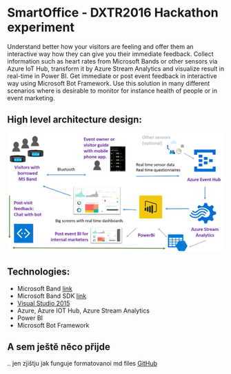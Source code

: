 # SmartOffice - DXTR2016 Hackathon experiment

Understand better how your visitors are feeling and offer them an interactive way how they can give you their immediate feedback.
Collect information such as heart rates from Microsoft Bands or other sensors via Azure IoT Hub, transform it by Azure Stream Analytics and visualize result in real-time in Power BI. Get immediate or post event feedback in interactive way using Microsoft Bot Framework. 
Use this solution in many different scenarios where is desirable to monitor for instance health of people or in event marketing.

## High level architecture design:
 
![alt tag](https://github.com/pospanet/SmartOffice/blob/master/Documentation/Burischema.png)

## Technologies:
- Microsoft Band [link](https://www.microsoft.com/microsoft-band "Microsoft Band") 
- Microsoft Band SDK [link](https://developer.microsoftband.com/bandsdk "Microsoft Band SDK") 
- [Visual Studio 2015](https://www.visualstudio.com/)
- Azure, Azure IOT Hub, Azure Stream Analytics
- Power BI
- Microsoft Bot Framework

## A sem ještě něco přijde
.. jen zjištju jak funguje formatovanoi md files
[GitHub](http://github.com)
